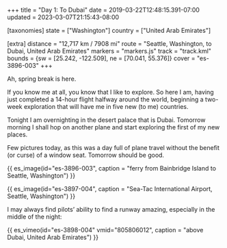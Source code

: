 +++
title = "Day 1: To Dubai"
date = 2019-03-22T12:48:15.391-07:00
updated = 2023-03-07T21:15:43-08:00

[taxonomies]
state = ["Washington"]
country = ["United Arab Emirates"]

[extra]
distance = "12,717 km / 7908 mi"
route = "Seattle, Washington, to Dubai, United Arab Emirates"
markers = "markers.js"
track = "track.kml"
bounds = {sw = [25.242, -122.509], ne = [70.041, 55.376]}
cover = "es-3896-003"
+++

Ah, spring break is here.

<!-- more -->

If you know me at all, you know that I like to explore. So here I am, having just completed a 14-hour flight halfway around the world, beginning a two-week exploration that will have me in five new (to me) countries.

Tonight I am overnighting in the desert palace that is Dubai. Tomorrow morning I shall hop on another plane and start exploring the first of my new places.

Few pictures today, as this was a day full of plane travel without the benefit (or curse) of a window seat. Tomorrow should be good.

{{ es_image(id="es-3896-003", caption = "ferry from Bainbridge Island to Seattle, Washington") }}

{{ es_image(id="es-3897-004", caption = "Sea-Tac International Airport, Seattle, Washington") }}

I may always find pilots’ ability to find a runway amazing, especially in the middle of the night:

{{ es_vimeo(id="es-3898-004" vmid="805806012", caption = "above Dubai, United Arab Emirates") }}
